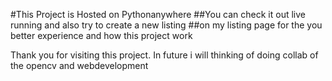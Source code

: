 #This Project is Hosted on Pythonanywhere
##You can check it out live running and also try to create a new listing
##on my listing page for the you better experience and how this project work


Thank you for visiting this project.
In future i will thinking of doing collab
of the opencv and webdevelopment
